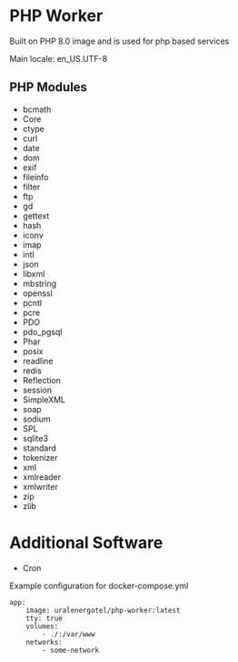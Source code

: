 # PHP Worker

Built on PHP 8.0 image and is used for php based services

Main locale: en_US.UTF-8

## PHP Modules

* bcmath       
* Core
* ctype
* curl
* date
* dom
* exif
* fileinfo
* filter
* ftp
* gd
* gettext
* hash
* iconv
* imap
* intl
* json
* libxml
* mbstring
* openssl
* pcntl
* pcre
* PDO
* pdo_pgsql
* Phar
* posix
* readline
* redis
* Reflection
* session
* SimpleXML
* soap
* sodium
* SPL
* sqlite3
* standard
* tokenizer
* xml
* xmlreader
* xmlwriter
* zip
* zlib

# Additional Software
* Cron

Example configuration for docker-compose.yml
```
app:
    image: uralenergotel/php-worker:latest
    tty: true
    volumes:
        - ./:/var/www
    networks:
        - some-network
```
